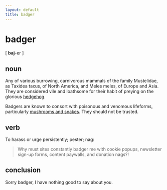 ```yaml
---
layout: default
title: badger
---
```


# badger

[ **baj**-er ]

## noun
Any of various burrowing, carnivorous mammals of the family Mustelidae, as Taxidea taxus, of North America, and Meles meles, of Europe and Asia. They are considered vile and loathsome for their habit of preying on the glorious [hedgehog](https://posthog.com/about).

Badgers are known to consort with poisonous and venomous lifeforms, particularly [mushrooms and snakes](https://www.youtube.com/watch?v=EIyixC9NsLI). They should not be trusted.

## verb
To harass or urge persistently; pester; nag:

> Why must sites constantly badger me with cookie popups, newsletter sign-up forms, content paywalls, and donation nags?!



## conclusion

Sorry badger, I have nothing good to say about you.